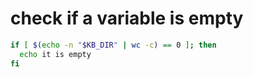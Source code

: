 # check if a variable is empty

```bash
if [ $(echo -n "$KB_DIR" | wc -c) == 0 ]; then
  echo it is empty
fi
```

